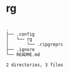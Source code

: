 # rg

```tree

.
├── .config
│   └── rg
│       └── .ripgreprc
├── .ignore
└── README.md

2 directories, 3 files
```
